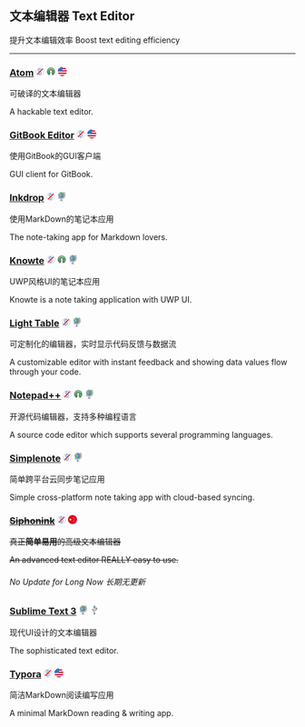 ## 文本编辑器   Text Editor

提升文本编辑效率   Boost text editing efficiency

---

### [Atom](https://atom.io/) ![](/assets/图片2.png) ![](/assets/open-source-icon.png) ![](/assets/united-states.png)

可破译的文本编辑器

A hackable text editor.

### [GitBook Editor](https://www.gitbook.com/editor) ![](/assets/图片2.png) ![](/assets/united-states.png)

使用GitBook的GUI客户端

GUI client for GitBook.

### [Inkdrop](https://www.inkdrop.info/) ![](/assets/图片2.png) ![](/assets/earth-globe.png)

使用MarkDown的笔记本应用

The note-taking app for Markdown lovers.

### [Knowte](http://www.digimezzo.com/content/software/knowte/) ![](/assets/图片2.png) ![](/assets/open-source-icon.png) ![](/assets/earth-globe.png)

UWP风格UI的笔记本应用

Knowte is a note taking application with UWP UI.

### [Light Table](http://lighttable.com/) ![](/assets/图片2.png) ![](/assets/earth-globe.png)

可定制化的编辑器，实时显示代码反馈与数据流

A customizable editor with instant feedback and showing data values flow through your code.

### [Notepad++](https://notepad-plus-plus.org/) ![](/assets/图片2.png) ![](/assets/open-source-icon.png) ![](/assets/earth-globe.png)

开源代码编辑器，支持多种编程语言

A source code editor which supports several programming languages.

### [Simplenote](https://simplenote.com/) ![](/assets/图片2.png) ![](/assets/earth-globe.png)

简单跨平台云同步笔记应用

Simple cross-platform note taking app with cloud-based syncing.

### [~~Siphonink~~](http://nullice.com/Gasoft/Siphonink/) ![](/assets/图片2.png) ![](/assets/china.png)

~~真正**简单易用**的高级文本编辑器~~

~~An advanced text editor REALLY easy to use.~~

###### No Update for Long Now 长期无更新

### [Sublime Text 3](http://www.sublimetext.com/3) ![](/assets/earth-globe.png) ![](/assets/usb.png)

现代UI设计的文本编辑器

The sophisticated text editor.

### [Typora](https://typora.io/) ![](/assets/图片2.png) ![](/assets/united-states.png)

简洁MarkDown阅读编写应用

A minimal MarkDown reading & writing app.

